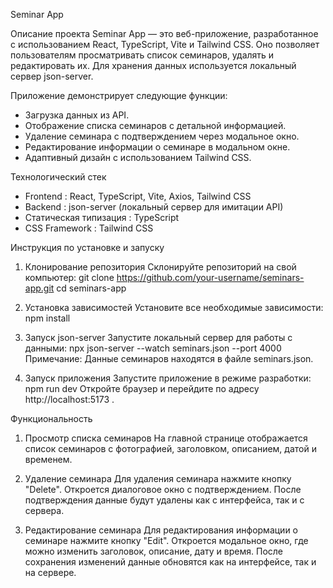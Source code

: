 Seminar App

Описание проекта
Seminar App — это веб-приложение, разработанное с использованием React, TypeScript, Vite и Tailwind CSS. Оно позволяет пользователям просматривать список семинаров, удалять и редактировать их. Для хранения данных используется локальный сервер json-server.

Приложение демонстрирует следующие функции:

- Загрузка данных из API.
- Отображение списка семинаров с детальной информацией.
- Удаление семинара с подтверждением через модальное окно.
- Редактирование информации о семинаре в модальном окне.
- Адаптивный дизайн с использованием Tailwind CSS.

Технологический стек
- Frontend : React, TypeScript, Vite, Axios, Tailwind CSS
- Backend : json-server (локальный сервер для имитации API)
- Статическая типизация : TypeScript
- CSS Framework : Tailwind CSS


Инструкция по установке и запуску
1. Клонирование репозитория
Склонируйте репозиторий на свой компьютер:
git clone https://github.com/your-username/seminars-app.git
cd seminars-app

2. Установка зависимостей
Установите все необходимые зависимости:
npm install

3. Запуск json-server
Запустите локальный сервер для работы с данными:
npx json-server --watch seminars.json --port 4000
Примечание: Данные семинаров находятся в файле seminars.json. 

4. Запуск приложения
Запустите приложение в режиме разработки:
npm run dev
Откройте браузер и перейдите по адресу http://localhost:5173 .

Функциональность
1. Просмотр списка семинаров
На главной странице отображается список семинаров с фотографией, заголовком, описанием, датой и временем.

2. Удаление семинара
Для удаления семинара нажмите кнопку "Delete". Откроется диалоговое окно с подтверждением. После подтверждения данные будут удалены как с интерфейса, так и с сервера.

3. Редактирование семинара
Для редактирования информации о семинаре нажмите кнопку "Edit". Откроется модальное окно, где можно изменить заголовок, описание, дату и время. После сохранения изменений данные обновятся как на интерфейсе, так и на сервере.

